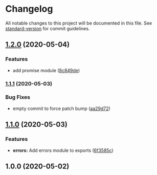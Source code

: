 # Changelog

All notable changes to this project will be documented in this file. See [standard-version](https://github.com/conventional-changelog/standard-version) for commit guidelines.

## [1.2.0](https://github.com/materya/base/compare/v1.1.1...v1.2.0) (2020-05-04)


### Features

* add promise module ([8c849de](https://github.com/materya/base/commit/8c849de))



### [1.1.1](https://github.com/materya/base/compare/v1.1.0...v1.1.1) (2020-05-03)


### Bug Fixes

* empty commit to force patch bump ([aa29d72](https://github.com/materya/base/commit/aa29d72))



## [1.1.0](https://github.com/materya/base/compare/v1.0.0...v1.1.0) (2020-05-03)


### Features

* **errors:** Add errors module to exports ([6f3585c](https://github.com/materya/base/commit/6f3585c))



## 1.0.0 (2020-05-02)
